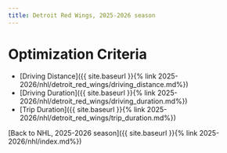 ```yaml
---
title: Detroit Red Wings, 2025-2026 season
---
```


# Optimization Criteria
- [Driving Distance]({{ site.baseurl }}{% link 2025-2026/nhl/detroit_red_wings/driving_distance.md%})
- [Driving Duration]({{ site.baseurl }}{% link 2025-2026/nhl/detroit_red_wings/driving_duration.md%})
- [Trip Duration]({{ site.baseurl }}{% link 2025-2026/nhl/detroit_red_wings/trip_duration.md%})

[Back to NHL, 2025-2026 season]({{ site.baseurl }}{% link 2025-2026/nhl/index.md%})
